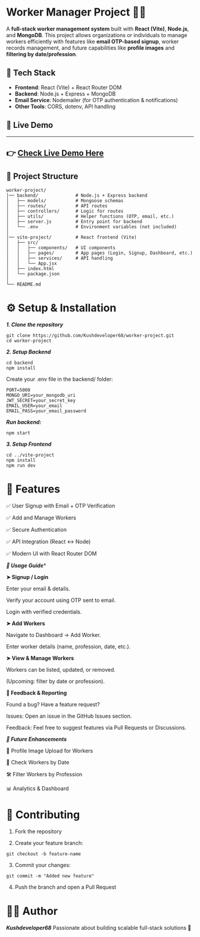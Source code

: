 # Worker Manager Project 👷‍♂️

A **full-stack worker management system** built with **React (Vite)**, **Node.js**, and **MongoDB**. This project allows organizations or individuals to manage workers efficiently with features like **email OTP-based signup**, worker records management, and future capabilities like **profile images** and **filtering by date/profession**.

## 🚀 Tech Stack

- **Frontend**: React (Vite) + React Router DOM
- **Backend**: Node.js + Express + MongoDB
- **Email Service**: Nodemailer (for OTP authentication & notifications)
- **Other Tools**: CORS, dotenv, API handling

## 🔗 Live Demo
---
👉 [Check Live Demo Here](https://github-explorer-git-main-kushdeveloper68s-projects.vercel.app/) 
---
## 📂 Project Structure

```text
worker-project/
│── backend/              # Node.js + Express backend
│   ├── models/           # Mongoose schemas
│   ├── routes/           # API routes
│   ├── controllers/      # Logic for routes
│   ├── utils/            # Helper functions (OTP, email, etc.)
│   ├── server.js         # Entry point for backend
│   └── .env              # Environment variables (not included)
│
│── vite-project/         # React frontend (Vite)
│   ├── src/
│   │   ├── components/   # UI components
│   │   ├── pages/        # App pages (Login, Signup, Dashboard, etc.)
│   │   ├── services/     # API handling
│   │   └── App.jsx
│   ├── index.html
│   └── package.json
│
└── README.md
```
# ⚙️ Setup & Installation

***1. Clone the repository***

```
git clone https://github.com/Kushdeveloper68/worker-project.git
cd worker-project
```

***2. Setup Backend***

```
cd backend
npm install
```
<p color="red"> Create your .env file in the backend/ folder:</p>

```
PORT=5000
MONGO_URI=your_mongodb_uri
JWT_SECRET=your_secret_key
EMAIL_USER=your_email
EMAIL_PASS=your_email_password
```
***Run backend:***

```
npm start
```
***3. Setup Frontend***

```
cd ../vite-project
npm install
npm run dev
```
# 🔑 Features

✅ User Signup with Email + OTP Verification

✅ Add and Manage Workers

✅ Secure Authentication

✅ API Integration (React ↔ Node)

✅ Modern UI with React Router DOM


***📖 Usage Guide****

**➤ Signup / Login**

Enter your email & details.

Verify your account using OTP sent to email.

Login with verified credentials.


**➤ Add Workers**

Navigate to Dashboard → Add Worker.

Enter worker details (name, profession, date, etc.).


**➤ View & Manage Workers**

Workers can be listed, updated, or removed.

(Upcoming: filter by date or profession).


**📝 Feedback & Reporting**

Found a bug? Have a feature request?

Issues: Open an issue in the GitHub Issues section.

Feedback: Feel free to suggest features via Pull Requests or Discussions.


***🔮 Future Enhancements***

📸 Profile Image Upload for Workers

📅 Check Workers by Date

🛠️ Filter Workers by Profession

📊 Analytics & Dashboard


# 🤝 Contributing

1. Fork the repository


2. Create your feature branch:
```
git checkout -b feature-name
```

3. Commit your changes:

```
git commit -m "Added new feature"

```
4. Push the branch and open a Pull Request



<h1>👨‍💻 Author</h1>

***Kushdeveloper68***
Passionate about building scalable full-stack solutions 🚀



